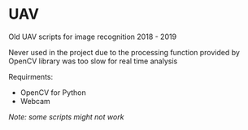 # UAV
Old UAV scripts for image recognition 2018 - 2019

Never used in the project due to the processing function provided by OpenCV library was too slow for real time analysis

Requirments:
- OpenCV for Python
- Webcam

*Note: some scripts might not work*
